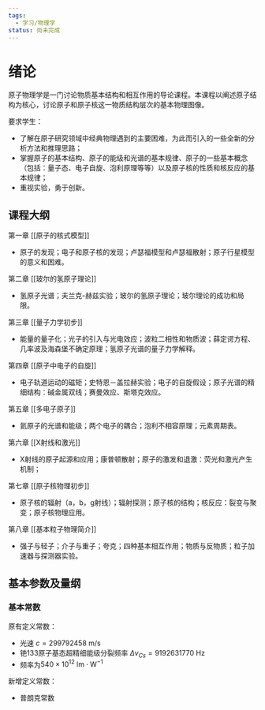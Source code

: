 ```yaml
---
tags:
  - 学习/物理学
status: 尚未完成
---
```

# 绪论

原子物理学是一门讨论物质基本结构和相互作用的导论课程。本课程以阐述原子结构为核心，讨论原子和原子核这一物质结构层次的基本物理图像。

要求学生：
 - 了解在原子研究领域中经典物理遇到的主要困难，为此而引入的一些全新的分析方法和推理思路；
 - 掌握原子的基本结构、原子的能级和光谱的基本规律、原子的一些基本概念（包括：量子态、电子自旋、泡利原理等等）以及原子核的性质和核反应的基本规律；
 - 重视实验，勇于创新。

## 课程大纲

第一章 [[原子的核式模型]]
 - 原子的发现；电子和原子核的发现；卢瑟福模型和卢瑟福散射；原子行星模型的意义和困难。

第二章 [[玻尔的氢原子理论]]
 - 氢原子光谱；夫兰克-赫兹实验；玻尔的氢原子理论；玻尔理论的成功和局限。

第三章 [[量子力学初步]]
 - 能量的量子化；光子的引入与光电效应；波粒二相性和物质波；薛定谔方程、几率波及海森堡不确定原理；氢原子光谱的量子力学解释。

第四章 [[原子中电子的自旋]]
 - 电子轨道运动的磁矩；史特恩－盖拉赫实验；电子的自旋假设；原子光谱的精细结构：碱金属双线；赛曼效应、斯塔克效应。

第五章 [[多电子原子]] 
 - 氦原子的光谱和能级；两个电子的耦合；泡利不相容原理；元素周期表。

第六章 [[X射线和激光]]
 - X射线的原子起源和应用；康普顿散射；原子的激发和退激：荧光和激光产生机制；

第七章 [[原子核物理初步]]
 - 原子核的辐射（a，b，g射线）；辐射探测；原子核的结构；核反应：裂变与聚变；原子核物理应用。

第八章 [[基本粒子物理简介]]
 - 强子与轻子；介子与重子；夸克；四种基本相互作用；物质与反物质；粒子加速器与探测器实验。

## 基本参数及量纲

### 基本常数

原有定义常数：
 - 光速 $c = 299792458 \ \text{m/s}$
 - 铯133原子基态超精细能级分裂频率 $\Delta v_{Cs} = 9192631770 \ \text{Hz}$
 - 频率为$540 \times 10^{12} \ \text{lm} \cdot \text{W}^{-1}$

新增定义常数：
 - 普朗克常数



